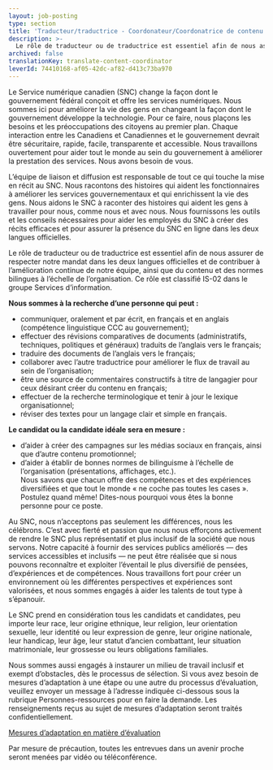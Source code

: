 ```yaml
---
layout: job-posting
type: section
title: 'Traducteur/traductrice - Coordonateur/Coordonatrice de contenu'
description: >-
  Le rôle de traducteur ou de traductrice est essentiel afin de nous assurer de respecter notre mandat dans les deux langues officielles et de contribuer à l’amélioration continue de notre équipe, ainsi que du contenu et des normes bilingues à l’échelle de l’organisation.
archived: false
translationKey: translate-content-coordinator
leverId: 74410168-af05-42dc-af82-d413c73ba970
---
```


Le Service numérique canadien (SNC) change la façon dont le gouvernement fédéral conçoit et offre les services numériques. Nous sommes ici pour améliorer la vie des gens en changeant la façon dont le gouvernement développe la technologie. Pour ce faire, nous plaçons les besoins et les préoccupations des citoyens au premier plan. Chaque interaction entre les Canadiens et Canadiennes et le gouvernement devrait être sécuritaire, rapide, facile, transparente et accessible. Nous travaillons ouvertement pour aider tout le monde au sein du gouvernement à améliorer la prestation des services. Nous avons besoin de vous.

L’équipe de liaison et diffusion est responsable de tout ce qui touche la mise en récit au SNC. Nous racontons des histoires qui aident les fonctionnaires à améliorer les services gouvernementaux et qui enrichissent la vie des gens. Nous aidons le SNC à raconter des histoires qui aident les gens à travailler pour nous, comme nous et avec nous. Nous fournissons les outils et les conseils nécessaires pour aider les employés du SNC à créer des récits efficaces et pour assurer la présence du SNC en ligne dans les deux langues officielles. 

Le rôle de traducteur ou de traductrice est essentiel afin de nous assurer de respecter notre mandat dans les deux langues officielles et de contribuer à l’amélioration continue de notre équipe, ainsi que du contenu et des normes bilingues à l’échelle de l’organisation. Ce rôle est classifié IS-02 dans le groupe Services d’information. 

**Nous sommes à la recherche d’une personne qui peut :**
- communiquer, oralement et par écrit, en français et en anglais (compétence linguistique CCC au gouvernement); 
- effectuer des révisions comparatives de documents (administratifs, techniques, politiques et généraux) traduits de l’anglais vers le français; 
- traduire des documents de l’anglais vers le français; 
- collaborer avec l’autre traductrice pour améliorer le flux de travail au sein de l’organisation; 
- être une source de commentaires constructifs à titre de langagier pour ceux désirant créer du contenu en français; 
- effectuer de la recherche terminologique et tenir à jour le lexique organisationnel; 
- réviser des textes pour un langage clair et simple en français.

**Le candidat ou la candidate idéale sera en mesure :**
- d’aider à créer des campagnes sur les médias sociaux en français, ainsi que d’autre contenu promotionnel; 
- d’aider à établir de bonnes normes de bilinguisme à l’échelle de l’organisation (présentations, affichages, etc.).  
Nous savons que chacun offre des compétences et des expériences diversifiées et que tout le monde « ne coche pas toutes les cases ». Postulez quand même! Dites-nous pourquoi vous êtes la bonne personne pour ce poste.

Au SNC, nous n’acceptons pas seulement les différences, nous les célébrons. C’est avec fierté et passion que nous nous efforçons activement de rendre le SNC plus représentatif et plus inclusif de la société que nous servons. Notre capacité à fournir des services publics améliorés — des services accessibles et inclusifs — ne peut être réalisée que si nous pouvons reconnaître et exploiter l’éventail le plus diversifié de pensées, d’expériences et de compétences. Nous travaillons fort pour créer un environnement où les différentes perspectives et expériences sont valorisées, et nous sommes engagés à aider les talents de tout type à s’épanouir.

Le SNC prend en considération tous les candidats et candidates, peu importe leur race, leur origine ethnique, leur religion, leur orientation sexuelle, leur identité ou leur expression de genre, leur origine nationale, leur handicap, leur âge, leur statut d’ancien combattant, leur situation matrimoniale, leur grossesse ou leurs obligations familiales.

Nous sommes aussi engagés à instaurer un milieu de travail inclusif et exempt d’obstacles, dès le processus de sélection. Si vous avez besoin de mesures d’adaptation à une étape ou une autre du processus d’évaluation, veuillez envoyer un message à l’adresse indiquée ci-dessous sous la rubrique Personnes-ressources pour en faire la demande. Les renseignements reçus au sujet de mesures d’adaptation seront traités confidentiellement.

[Mesures d’adaptation en matière d’évaluation](https://www.canada.ca/fr/commission-fonction-publique/services/mesures-d-adaptation-matiere-evaluation.html)

Par mesure de précaution, toutes les entrevues dans un avenir proche seront menées par vidéo ou téléconférence. 




